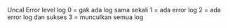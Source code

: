Uncal Error level log
0 = gak ada log sama sekali
1 = ada error log
2 = ada error log dan sukses
3 = munculkan semua log
